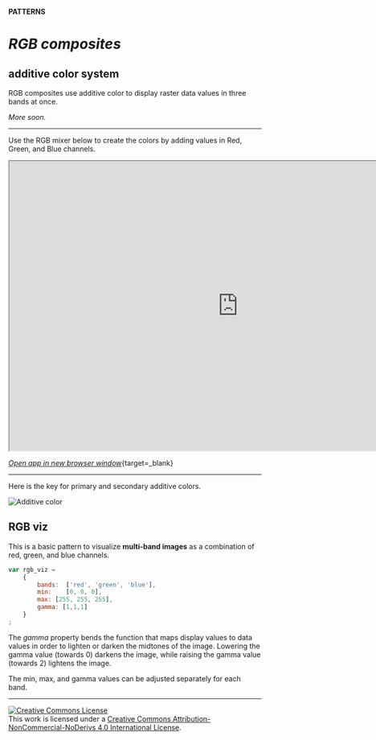 __PATTERNS__  

# __*RGB composites*__  

## __additive color system__ 

RGB composites use additive color to display raster data values in three bands at once. 

_More soon._

---  

<!-- Before we get into the code, we should step back and think about why an image will often contain more than one band, why we would want to display the data in more than one band at once, and how additive color works as a system for comparing three data values.  

## __display multiple conditions at locations__ 

Let's say that you wanted to map the population of four zones at three different moments in time.

In a vector model, you could do this with multiple __columns__ in a table.

![vector-model][]  

In a raster model you could do this with multiple __bands__ in an image.

![raster-model][]  

The main idea is that _bands in an image function like columns in a table_; they allow you to describe multiple attributes for locations. 

Now let's say that you want to visualize change in these three conditions. If you made charts for each zone, it would look something like this: 

![three-band-charts][]  

Displaying these charts as a single map layer is tricky if you get stuck thinking about a map layer as something that displays data values with a single palette.  

When you think in additive color, the problem becomes quite simple.  

![as-additive-color][] 

Here is how additive color works:

* there are three color channels: Red, Green, and Blue 
* the values of a single band are displayed in one color channel  
* the three color channels combine to create a color displayed on the monitor.  

---   -->

Use the RGB mixer below to create the colors by adding values in Red, Green, and Blue channels.  

<iframe
  src="https://jhowarth.users.earthengine.app/view/ee-edu-rgb"
  style="width:910px; height:576px;"
></iframe>

[_Open app in new browser window_](https://jhowarth.users.earthengine.app/view/ee-edu-rgb){target=_blank}  

---  

Here is the key for primary and secondary additive colors.  

![Additive color](https://geography.middlebury.edu/howarth/ee_edu/RGB_alt3.png)  




## __RGB viz__  

This is a basic pattern to visualize __multi-band images__ as a combination of red, green, and blue channels.  

```js
var rgb_viz = 
    {
        bands:  ['red', 'green', 'blue'],      
        min:    [0, 0, 0],        
        max: [255, 255, 255],
        gamma: [1,1,1]    
    }
;
```

The _gamma_ property bends the function that maps display values to data values in order to lighten or darken the midtones of the image. Lowering the gamma value (towards 0) darkens the image, while raising the gamma value (towards 2) lightens the image.  

The min, max, and gamma values can be adjusted separately for each band. 


---

<a rel="license" href="http://creativecommons.org/licenses/by-nc-nd/4.0/"><img alt="Creative Commons License" style="border-width:0" src="https://i.creativecommons.org/l/by-nc-nd/4.0/88x31.png" /></a><br />This work is licensed under a <a rel="license" href="http://creativecommons.org/licenses/by-nc-nd/4.0/">Creative Commons Attribution-NonCommercial-NoDerivs 4.0 International License</a>.
